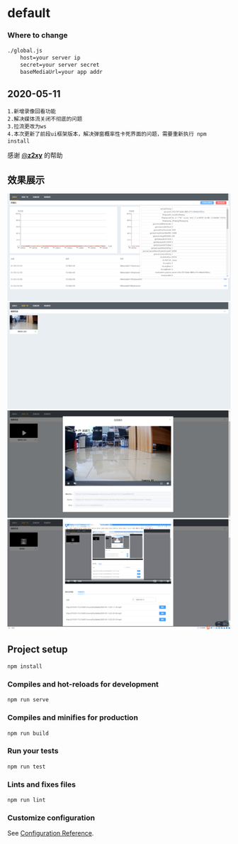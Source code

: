 # default

### Where to change
```
./global.js   
	host=your server ip
	secret=your server secret
	baseMediaUrl=your app addr 
```
## 2020-05-11 

	1.新增录像回看功能
	2.解决媒体流关闭不彻底的问题
	3.拉流更改为ws 
	4.本次更新了前段ui框架版本，解决弹窗概率性卡死界面的问题，需要重新执行 npm install
感谢 [@__z2xy__](https://gitee.com/__z2xy__) 的帮助

## 效果展示
![Image text](screenshot/index.png)
![Image text](screenshot/videoList.png)
![Image text](screenshot/videoPlayer.png)
![Image text](screenshot/videoHistory.png)
## Project setup
```
npm install
```

### Compiles and hot-reloads for development
```
npm run serve
```

### Compiles and minifies for production
```
npm run build
```

### Run your tests
```
npm run test
```

### Lints and fixes files
```
npm run lint
```

### Customize configuration
See [Configuration Reference](https://cli.vuejs.org/config/).
